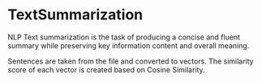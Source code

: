 # TextSummarization
NLP
Text summarization is the task of producing a concise and fluent summary while preserving key information content and overall meaning.

Sentences are taken from the file and converted to vectors. The similarity score of each vector is created based on Cosine Similarity.  
